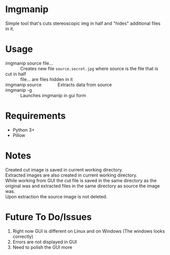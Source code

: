 # Imgmanip

Simple tool that's cuts stereoscopic img in half and "hides" additional files in it.

# Usage

imgmanip source file...  
&nbsp;&nbsp;&nbsp;&nbsp;&nbsp;&nbsp;&nbsp;&nbsp;&nbsp;&nbsp;&nbsp;&nbsp;Creates new file `source.secret.jpg` where source is the file that is cut in half  
&nbsp;&nbsp;&nbsp;&nbsp;&nbsp;&nbsp;&nbsp;&nbsp;&nbsp;&nbsp;&nbsp;&nbsp;file... are files hidden in it  
imgmanip source
&nbsp;&nbsp;&nbsp;&nbsp;&nbsp;&nbsp;&nbsp;&nbsp;&nbsp;&nbsp;&nbsp;&nbsp;Extracts data from source  
imgmanip -g  
&nbsp;&nbsp;&nbsp;&nbsp;&nbsp;&nbsp;&nbsp;&nbsp;&nbsp;&nbsp;&nbsp;&nbsp;Launches imgmanip in gui form 

# Requirements

+ Python 3+
+ Pillow

# Notes

Created cut image is saved in current working directory.  
Extracted images are also created in current working directory.  
While working from GUI the cut file is saved in the same directory as the original was and extracted files in the same directory as source the image was.  
Upon extraction the source image is not deleted.


# Future To Do/Issues

1. Right now GUI is different on Linux and on Windows (The windows looks correctly)
2. Errors are not displayed in GUI
3. Need to polish the GUI more